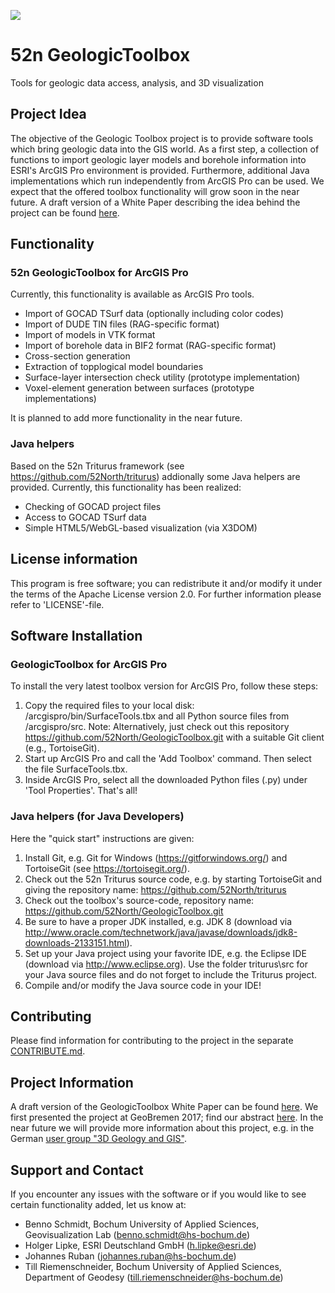 ![](https://52north.org/wp-content/uploads/2016/06/logo-main.png) 
# 52n GeologicToolbox
Tools for geologic data access, analysis, and 3D visualization

## Project Idea
The objective of the Geologic Toolbox project is to provide software tools which bring geologic data into the GIS world. 
As a first step, a collection of functions to import geologic layer models and borehole information into ESRI's ArcGIS Pro 
environment is provided. Furthermore, additional Java implementations which run independently from ArcGIS Pro can be used. 
We expect that the offered toolbox functionality will grow soon in the near future. A draft version of a White Paper 
describing the idea behind the project can be found [here](https://www.hs-bochum.de/fileadmin/public/Die-BO_Fachbereiche/fb_g/veroeffentlichungen/Schmidt/52N_GeologicToolbox_White_Paper_draft3.pdf). 

## Functionality
### 52n GeologicToolbox for ArcGIS Pro
Currently, this functionality is available as ArcGIS Pro tools.  
- Import of GOCAD TSurf data (optionally including color codes)
- Import of DUDE TIN files (RAG-specific format)
- Import of models in VTK format
- Import of borehole data in BIF2 format (RAG-specific format)
- Cross-section generation 
- Extraction of topplogical model boundaries
- Surface-layer intersection check utility (prototype implementation)
- Voxel-element generation between surfaces (prototype implementations)

It is planned to add more functionality in the near future.

### Java helpers
Based on the 52n Triturus framework (see https://github.com/52North/triturus) addionally some Java helpers are provided. 
Currently, this functionality has been realized: 
- Checking of GOCAD project files 
- Access to GOCAD TSurf data
- Simple HTML5/WebGL-based visualization (via X3DOM) 

## License information
This program is free software; you can redistribute it and/or modify it under the terms of the Apache License version 2.0. 
For further information please refer to 'LICENSE'-file.

## Software Installation 
### GeologicToolbox for ArcGIS Pro
To install the very latest toolbox version for ArcGIS Pro, follow these steps:
1. Copy the required files to your local disk: /arcgispro/bin/SurfaceTools.tbx and all Python source files from 
/arcgispro/src. Note: Alternatively, just check out this repository https://github.com/52North/GeologicToolbox.git with 
a suitable Git client (e.g., TortoiseGit).
2. Start up ArcGIS Pro and call the 'Add Toolbox' command. Then select the file SurfaceTools.tbx.
3. Inside ArcGIS Pro, select all the downloaded Python files (.py) under 'Tool Properties'. 
That's all!

### Java helpers (for Java Developers)
Here the "quick start" instructions are given:
1. Install Git, e.g. Git for Windows (https://gitforwindows.org/) and TortoiseGit (see https://tortoisegit.org/).
2. Check out the 52n Triturus source code, e.g. by starting TortoiseGit and giving the repository name: 
https://github.com/52North/triturus
3. Check out the toolbox's source-code, repository name: https://github.com/52North/GeologicToolbox.git
4. Be sure to have a proper JDK installed, e.g. JDK 8 (download via 
http://www.oracle.com/technetwork/java/javase/downloads/jdk8-downloads-2133151.html).
5. Set up your Java project using your favorite IDE, e.g. the Eclipse IDE (download via http://www.eclipse.org). 
Use the folder triturus\src for your Java source files and do not forget to include the Triturus project.    
6. Compile and/or modify the Java source code in your IDE!

## Contributing
Please find information for contributing to the project in the separate [CONTRIBUTE.md](CONTRIBUTE.md).

## Project Information
A draft version of the GeologicToolbox White Paper can be found 
[here](https://www.hs-bochum.de/fileadmin/public/Die-BO_Fachbereiche/fb_g/veroeffentlichungen/Schmidt/52N_GeologicToolbox_White_Paper_draft3.pdf). 
We first presented the project at GeoBremen 2017; find our abstract 
[here](https://www.hs-bochum.de/fileadmin/public/Die-BO_Fachbereiche/fb_g/veroeffentlichungen/Schmidt/GeologicToolbox-Abstract-GeoBremen.pdf). In the near future we will provide more information about this project, e.g. in the German [user group "3D Geology and GIS"](https://www.esri.de/gis-community/anwendergruppen). 

## Support and Contact
If you encounter any issues with the software or if you would like to see certain functionality added, let us know at:
- Benno Schmidt, Bochum University of Applied Sciences, Geovisualization Lab (benno.schmidt@hs-bochum.de)
- Holger Lipke, ESRI Deutschland GmbH (h.lipke@esri.de)
- Johannes Ruban (johannes.ruban@hs-bochum.de)
- Till Riemenschneider, Bochum University of Applied Sciences, Department of Geodesy (till.riemenschneider@hs-bochum.de)
